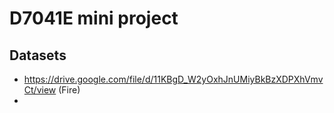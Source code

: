 # D7041E mini project

## Datasets
- https://drive.google.com/file/d/11KBgD_W2yOxhJnUMiyBkBzXDPXhVmvCt/view (Fire)
- 
